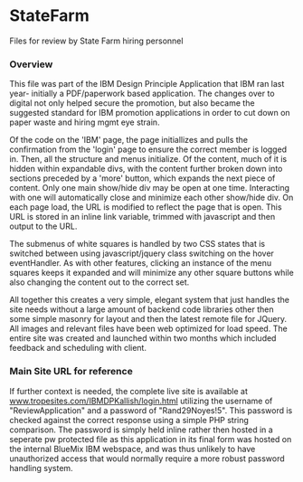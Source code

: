 # StateFarm
Files for review by State Farm hiring personnel

### Overview
This file was part of the IBM Design Principle Application that IBM ran last year- initially a PDF/paperwork based application. The changes over to digital not only helped secure the promotion, but also became the suggested standard for IBM promotion applications in order to cut down on paper waste and hiring mgmt eye strain. 

Of the code on the 'IBM' page, the page initiallizes and pulls the confirmation from the 'login' page to ensure the correct member is logged in. Then, all the structure and menus initialize. Of the content, much of it is hidden within expandable divs, with the content further broken down into sections preceded by a 'more' button, which expands the next piece of content. Only one main show/hide div may be open at one time. Interacting with one will automatically close and minimize each other show/hide div. On each page load, the URL is modified to reflect the page that is open. This URL is stored in an inline link variable, trimmed with javascript and then output to the URL. 

The submenus of white squares is handled by two CSS states that is switched between using javascript/jquery class switching on the hover eventHandler. As with other features, clicking an instance of the menu squares keeps it expanded and will minimize any other square buttons while also changing the content out to the correct set. 

All together this creates a very simple, elegant system that just handles the site needs without a large amount of backend code libraries other then some simple masonry for layout and then the latest remote file for JQuery. All images and relevant files have been web optimized for load speed. The entire site was created and launched within two months which included feedback and scheduling with client. 

### Main Site URL for reference
If further context is needed, the complete live site is available at www.tropesites.com/IBMDPKallish/login.html utilizing the username of "ReviewApplication" and a password of "Rand29Noyes!5". This password is checked against the correct response using a simple PHP string comparison. The password is simply held inline rather then hosted in a seperate pw protected file as this application in its final form was hosted on the internal BlueMix IBM webspace, and was thus unlikely to have unauthorized access that would normally require a more robust password handling system. 
